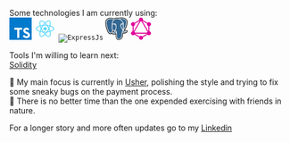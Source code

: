 Some technologies I am currently using: <br>
<code><img height="40" alt="Typescript" src="https://raw.githubusercontent.com/github/explore/80688e429a7d4ef2fca1e82350fe8e3517d3494d/topics/typescript/typescript.png"></code>
<code><img height="40" alt="React" src="https://raw.githubusercontent.com/github/explore/80688e429a7d4ef2fca1e82350fe8e3517d3494d/topics/react/react.png"></code>
<code><img height="40" alt="ExpressJs" src="https://d33wubrfki0l68.cloudfront.net/8236d24ee56bc4850deb8943cf27646110405a99/0d40c/img/expressjs.png"></code>
<code><img height="40" alt="postgresql" src="https://raw.githubusercontent.com/github/explore/80688e429a7d4ef2fca1e82350fe8e3517d3494d/topics/postgresql/postgresql.png"></code>
<code><img height="40" alt="graphql" src="https://raw.githubusercontent.com/github/explore/80688e429a7d4ef2fca1e82350fe8e3517d3494d/topics/graphql/graphql.png"></code>

Tools I'm willing to learn next: <br>
[Solidity](https://docs.soliditylang.org/) 

🔨  My main focus is currently in [Usher](https://github.com/nicolo413/usher-client), polishing the style and trying to fix some sneaky bugs on the payment process. <br>
🌳  There is no better time than the one expended exercising with friends in nature.

For a longer story and more often updates go to my [Linkedin](https://www.linkedin.com/in/nicolas-lopez-diez/)
